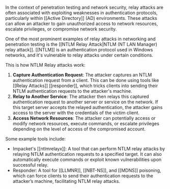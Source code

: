 In the context of penetration testing and network security, relay attacks are often associated with exploiting weaknesses in authentication protocols, particularly within [[Active Directory]] (AD) environments. These attacks can allow an attacker to gain unauthorized access to network resources, escalate privileges, or compromise network security.

One of the most prominent examples of relay attacks in networking and penetration testing is the [[NTLM Relay Attack|NTLM (NT LAN Manager) relay attack]]. [[NTLM]] is an authentication protocol used in Windows networks, and it's vulnerable to relay attacks under certain conditions.

This is how NTLM Relay attacks work:

1. **Capture Authentication Request**: The attacker captures an NTLM authentication request from a client. This can be done using tools like [[Relay Attacks]] [[responder]], which tricks clients into sending their NTLM authentication requests to the attacker's machine.
2. **Relay to Another Service**: The attacker then relays this captured authentication request to another server or service on the network. If this target server accepts the relayed authentication, the attacker gains access to the server with the credentials of the victim client.
3. **Access Network Resources**: The attacker can potentially access or modify network resources, execute commands, or escalate privileges depending on the level of access of the compromised account.

Some example tools include:

- Impacket's [[ntlmrelayx]]: A tool that can perform NTLM relay attacks by relaying NTLM authentication requests to a specified target. It can also automatically execute commands or exploit known vulnerabilities upon successful relay.
- Responder: A tool for [[LLMNR]], [[NBT-NS]], and [[MDNS]] poisoning, which can force clients to send their authentication requests to the attacker’s machine, facilitating NTLM relay attacks.

